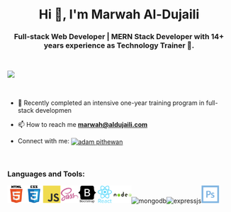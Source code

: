 <h1 align="center">Hi 👋, I'm Marwah Al-Dujaili</h1>
<h3 align="center">Full-stack Web Developer | MERN Stack Developer with 14+ years experience as Technology Trainer 🌟.</h3>

<br>

![](https://komarev.com/ghpvc/?username=marwahaldujaili&color=brightgreen&style=flat)

<br>

- 🌱 Recently completed an intensive one-year training program in full-stack developmen

- 📫 How to reach me **marwah@aldujaili.com**

- Connect with me: <a href="https://www.linkedin.com/in/marwahaldujaili/" target="_blank"><img align="center"
      src="https://www.vectorlogo.zone/logos/linkedin/linkedin-ar21.png"
      alt="adam pithewan" width="40" /></a>

<br>

<h3 align="left">Languages and Tools:</h3>

<p align="left"><a href="https://www.w3.org/html/" target="_blank" rel="noreferrer" style="text-decoration: none;"><img
          src="https://raw.githubusercontent.com/devicons/devicon/master/icons/html5/html5-original-wordmark.svg"
          alt="html5"
          width="40"
          height="40"
          margin="5px"
        /></a><a href="https://www.w3schools.com/css/" target="_blank" rel="noreferrer" style="text-decoration: none;"><img
          src="https://raw.githubusercontent.com/devicons/devicon/master/icons/css3/css3-original-wordmark.svg"
          alt="css3"
          width="40"
          height="40"
          margin="5px"
        /></a><a
        href="https://developer.mozilla.org/en-US/docs/Web/JavaScript"
        target="_blank"
        rel="noreferrer"
        style="text-decoration: none;"
      ><img
          src="https://raw.githubusercontent.com/devicons/devicon/master/icons/javascript/javascript-original.svg"
          alt="javascript"
          width="40"
          height="40"
          margin="5px"
        /></a><a href="https://sass-lang.com" target="_blank" rel="noreferrer" style="text-decoration: none;"><img
          src="https://raw.githubusercontent.com/devicons/devicon/master/icons/sass/sass-original.svg"
          alt="sass"
          width="40"
          height="40"
          margin="5px"
        /></a><a href="https://getbootstrap.com" target="_blank" rel="noreferrer" style="text-decoration: none;"><img
          src="https://raw.githubusercontent.com/devicons/devicon/master/icons/bootstrap/bootstrap-plain-wordmark.svg"
          alt="bootstrap"
          width="40"
          height="40"
          margin="5px"
        /></a><a href="https://reactjs.org/" target="_blank" rel="noreferrer" style="text-decoration: none;"><img
          src="https://raw.githubusercontent.com/devicons/devicon/master/icons/react/react-original-wordmark.svg"
          alt="react"
          width="40"
          height="40"
          margin="5px"
        /></a><a href="https://nodejs.org" target="_blank" rel="noreferrer" style="text-decoration: none;"><img
          src="https://raw.githubusercontent.com/devicons/devicon/master/icons/nodejs/nodejs-original-wordmark.svg"
          alt="nodejs"
          width="40"
          height="40"
          margin="5px"
        /></a><a href="https://www.mongodb.com/" target="_blank" rel="noreferrer" style="text-decoration: none;"><img
          src="https://www.svgrepo.com/show/331488/mongodb.svg"
          alt="mongodb"
          width="40"
          height="40"
          margin="5px"
        /></a><a href="https://expressjs.com/" target="_blank" rel="noreferrer" style="text-decoration: none;"><img
          src="https://www.svgrepo.com/show/330398/express.svg"
          alt="expressjs"
          width="40"
          height="40"
          margin="15px"
        /></a><a href="https://www.photoshop.com/en" target="_blank" rel="noreferrer" style="text-decoration: none;"><img
          src="https://raw.githubusercontent.com/devicons/devicon/master/icons/photoshop/photoshop-line.svg"
          alt="photoshop"
          width="40"
          height="40"
          margin="5px"
        /></a></p>

<br>
